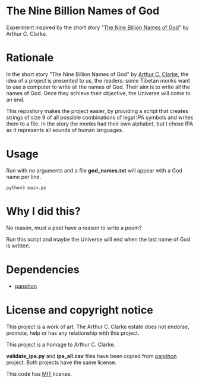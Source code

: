 # The Nine Billion Names of God
Experiment inspired by the short story
"[The Nine Billion Names of God](https://urbigenous.net/library/nine_billion_names_of_god.html)"
by Arthur C. Clarke.

# Rationale
In the short story "The Nine Billion Names of God" by
[Arthur C. Clarke](https://en.wikipedia.org/wiki/Arthur_C._Clarke), the idea of a project
is presented to us, the readers: some Tibetan monks want to use a computer to write all
the names of God. Their aim is to write all the names of God. Once they achieve their objective,
the Universe will come to an end.

This repository makes the project easier, by providing a script that creates strings of size 9
of all possible combinations of legal IPA symbols and writes them to a file. In the story the
monks had their own alphabet, but I chose IPA as it represents all sounds of human languages.

# Usage
Run with no arguments and a file **god_names.txt** will appear with a God name per line.
```
python3 main.py 
```

# Why I did this?
No reason, must a poet have a reason to write a poem?

Run this script and maybe the Universe will end when the last name of God is written.

# Dependencies
* [panphon](https://github.com/dmort27/panphon)

# License and copyright notice
This project is a work of art. The Arthur C. Clarke estate does not
endorse, promote, help or has any relationship with this project.

This project is a homage to Arthur C. Clarke.

**validate_ipa.py** and **ipa_all.csv** files have been
copied from [panphon](https://github.com/dmort27/panphon)
project. Both projects have the same license.

This code has [MIT](LICENSE) license.
